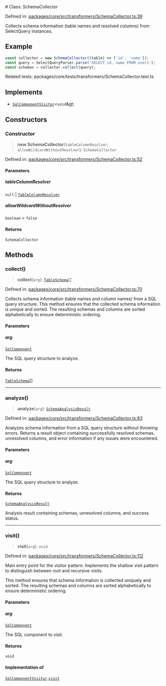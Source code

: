 <div v-pre>
# Class: SchemaCollector

Defined in: [packages/core/src/transformers/SchemaCollector.ts:39](https://github.com/mk3008/rawsql-ts/blob/3b53f17d700cf976ce5c49b674a04b41eeb14c40/packages/core/src/transformers/SchemaCollector.ts#L39)

Collects schema information (table names and resolved columns) from SelectQuery instances.

## Example

```typescript
const collector = new SchemaCollector((table) => ['id', 'name']);
const query = SelectQueryParser.parse('SELECT id, name FROM users');
const schemas = collector.collect(query);
```
Related tests: packages/core/tests/transformers/SchemaCollector.test.ts

## Implements

- [`SqlComponentVisitor`](../interfaces/SqlComponentVisitor.md)&lt;`void`\&gt;

## Constructors

### Constructor

> **new SchemaCollector**(`tableColumnResolver`, `allowWildcardWithoutResolver`): `SchemaCollector`

Defined in: [packages/core/src/transformers/SchemaCollector.ts:52](https://github.com/mk3008/rawsql-ts/blob/3b53f17d700cf976ce5c49b674a04b41eeb14c40/packages/core/src/transformers/SchemaCollector.ts#L52)

#### Parameters

##### tableColumnResolver

`null` | [`TableColumnResolver`](../type-aliases/TableColumnResolver.md)

##### allowWildcardWithoutResolver

`boolean` = `false`

#### Returns

`SchemaCollector`

## Methods

### collect()

> **collect**(`arg`): [`TableSchema`](TableSchema.md)[]

Defined in: [packages/core/src/transformers/SchemaCollector.ts:70](https://github.com/mk3008/rawsql-ts/blob/3b53f17d700cf976ce5c49b674a04b41eeb14c40/packages/core/src/transformers/SchemaCollector.ts#L70)

Collects schema information (table names and column names) from a SQL query structure.
This method ensures that the collected schema information is unique and sorted.
The resulting schemas and columns are sorted alphabetically to ensure deterministic ordering.

#### Parameters

##### arg

[`SqlComponent`](SqlComponent.md)

The SQL query structure to analyze.

#### Returns

[`TableSchema`](TableSchema.md)[]

***

### analyze()

> **analyze**(`arg`): [`SchemaAnalysisResult`](../interfaces/SchemaAnalysisResult.md)

Defined in: [packages/core/src/transformers/SchemaCollector.ts:83](https://github.com/mk3008/rawsql-ts/blob/3b53f17d700cf976ce5c49b674a04b41eeb14c40/packages/core/src/transformers/SchemaCollector.ts#L83)

Analyzes schema information from a SQL query structure without throwing errors.
Returns a result object containing successfully resolved schemas, unresolved columns,
and error information if any issues were encountered.

#### Parameters

##### arg

[`SqlComponent`](SqlComponent.md)

The SQL query structure to analyze.

#### Returns

[`SchemaAnalysisResult`](../interfaces/SchemaAnalysisResult.md)

Analysis result containing schemas, unresolved columns, and success status.

***

### visit()

> **visit**(`arg`): `void`

Defined in: [packages/core/src/transformers/SchemaCollector.ts:112](https://github.com/mk3008/rawsql-ts/blob/3b53f17d700cf976ce5c49b674a04b41eeb14c40/packages/core/src/transformers/SchemaCollector.ts#L112)

Main entry point for the visitor pattern.
Implements the shallow visit pattern to distinguish between root and recursive visits.

This method ensures that schema information is collected uniquely and sorted.
The resulting schemas and columns are sorted alphabetically to ensure deterministic ordering.

#### Parameters

##### arg

[`SqlComponent`](SqlComponent.md)

The SQL component to visit.

#### Returns

`void`

#### Implementation of

[`SqlComponentVisitor`](../interfaces/SqlComponentVisitor.md).[`visit`](../interfaces/SqlComponentVisitor.md#visit)
</div>
